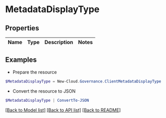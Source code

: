 # MetadataDisplayType
## Properties

Name | Type | Description | Notes
------------ | ------------- | ------------- | -------------

## Examples

- Prepare the resource
```powershell
$MetadataDisplayType = New-Cloud.Governance.ClientMetadataDisplayType 
```

- Convert the resource to JSON
```powershell
$MetadataDisplayType | ConvertTo-JSON
```

[[Back to Model list]](../README.md#documentation-for-models) [[Back to API list]](../README.md#documentation-for-api-endpoints) [[Back to README]](../README.md)

